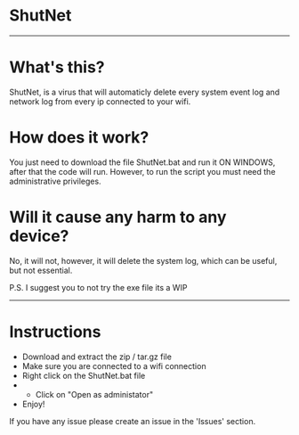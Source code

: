 # ShutNet

---

# What's this?

ShutNet, is a virus that will automaticly delete every system event log and network log from every ip connected to your wifi.

# How does it work? 

You just need to download the file ShutNet.bat and run it ON WINDOWS, after that the code will run.
However, to run the script you must need the administrative privileges.

# Will it cause any harm to any device?

No, it will not, however, it will delete the system log, which can be useful, but not essential.

P.S. I suggest you to not try the exe file its a WIP 

---

# Instructions

- Download and extract the zip / tar.gz file
- Make sure you are connected to a wifi connection
- Right click on the ShutNet.bat file
- - Click on "Open as administator"
- Enjoy!



If you have any issue please create an issue in the 'Issues' section.
